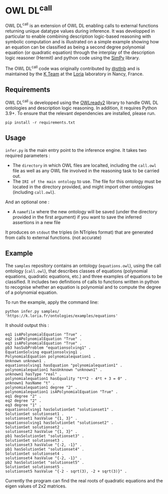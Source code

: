 # OWL DL<sup>call</sup>

$\text{OWL~DL}^{\text{call}}$ is an extension of OWL DL enabling calls to external functions returning unique datatype values during inference. It was developped in particular to enable combining description logic-based reasoning with symbolic computation and is illustrated on a simple example showing how an equation can be classified as being a second degree polynomial equation (or quadratic equation) through the interplay of the description logic reasoner (Hermit) and python code using the [SimPy](https://www.sympy.org/) library.

The $\text{OWL~DL}^{\text{call}}$ code was originally contributed by [@stlnb](https://github.com/stlnb/) and is maintained by the [K Team](https://k.loria.fr) at the [Loria](https://www.loria.fr) laboratory in Nancy, France. 

## Requirements

$\text{OWL~DL}^{\text{call}}$ is developped using the [OWLready2]([url](https://owlready2.readthedocs.io/en/v0.42/)) library to handle OWL DL ontologies and description logic reasoning. In addition, it requires Python 3.9+. To ensure that the relevant dependencies are installed, please run.

``
pip install -r requirements.txt
``

## Usage

`infer.py` is the main entry point to the inference engine. It takes two required parameters :
 - The `directory` in which OWL files are localted, including the `call.owl` file as well as any OWL file involved in the reasoning task to be carried out.
 - The `IRI of the main ontology` to use. The file for this ontology must be located in the directory provided, and might import other ontologies (including `call.owl`).

And an optional one :
 - A `namefile` where the new ontology will be saved (under the directory provided in the first argument) if you want to save the inferred assertions in a new file

It produces on `stdout` the triples (in NTriples format) that are generated from calls to external functions. (not accurate)

## Example

The `samples` repository contains an ontology (`equations.owl`), using the call ontology (`call.owl`), that describes classes of equations (polynomial equations, quadratic equations, etc.) and three examples of equations to be classified. It includes two definitions of calls to functions written in python to recognise whether an equation is polynomial and to compute the degree of a polynomial equation. 

To run the example, apply the command line: 

``
python infer.py samples/ 'https://k.loria.fr/ontologies/examples/equations'
``

It should output this :
```
eq1 isAPolynomialEquation "True" .
eq2 isAPolynomialEquation "True" .
eq3 isAPolynomialEquation "True" .
pb3 hasSubProblem "equationsolving1" .
EquationSolving equationsolving1 .
PolynomialEquation polynomialequation1 .
Unknown unknown1 .
equationsolving1 hasEquation "polynomialequation1" .
polynomialequation1 hasUnknown "unknown1" .
unknown1 hasType "real" .
polynomialequation1 hasEquality "t**2 - 4*t + 3 = 0" .
unknown1 hasName "t" .
polynomialequation1 degree "2" .
polynomialequation1 isAPolynomialEquation "True" .
eq1 degree "2" .
eq2 degree "2" .
eq3 degree "1" .
equationsolving1 hasSolutionSet "solutionset1" .
SolutionSet solutionset1 .
solutionset1 hasValue "{1, 3}" .
equationsolving1 hasSolutionSet "solutionset2" .
SolutionSet solutionset2 .
solutionset2 hasValue "{1, 3}" .
pb1 hasSolutionSet "solutionset3" .
SolutionSet solutionset3 .
solutionset3 hasValue "{-2, -1}" .
pb1 hasSolutionSet "solutionset4" .
SolutionSet solutionset4 .
solutionset4 hasValue "{-2, -1}" .
pb2 hasSolutionSet "solutionset5" .
SolutionSet solutionset5 .
solutionset5 hasValue "{-2 - sqrt(3), -2 + sqrt(3)}" .
```

Currently the program can find the real roots of quadratic equations and the eigen values of 2x2 matrices.
